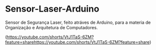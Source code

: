 # Sensor-Laser-Arduino
Sensor de Segurança Laser, feito atráves de Arduino, para a materia de Organização e Arquitetura de Computadores.

(https://youtube.com/shorts/VtJ1TaS-6ZM?feature=sharehttps://youtube.com/shorts/VtJ1TaS-6ZM?feature=share)
